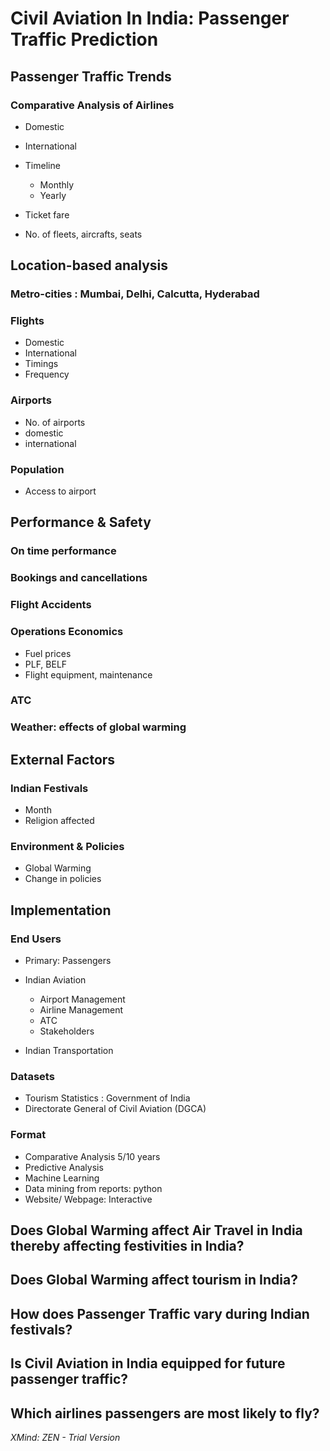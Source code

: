 # Civil Aviation In India: Passenger Traffic Prediction

## Passenger Traffic Trends

###  Comparative Analysis of Airlines

- Domestic
- International
- Timeline

	- Monthly
	- Yearly

- Ticket fare
- No. of fleets, aircrafts, seats

## Location-based analysis

### Metro-cities : Mumbai, Delhi, Calcutta, Hyderabad

### Flights

- Domestic
- International
- Timings
- Frequency

### Airports

- No. of airports
- domestic
- international

### Population

- Access to airport

## Performance & Safety

### On time performance

### Bookings and cancellations

### Flight Accidents

### Operations Economics

- Fuel prices
- PLF, BELF
- Flight equipment, maintenance

### ATC

### Weather: effects of global warming

## External Factors

### Indian Festivals

- Month
- Religion affected

### Environment & Policies

- Global Warming
- Change in policies

## Implementation

### End Users

- Primary: Passengers
- Indian Aviation

	- Airport Management
	- Airline Management
	- ATC
	- Stakeholders

- Indian Transportation

### Datasets

-  Tourism Statistics : Government  of India
- Directorate General of Civil Aviation (DGCA)

### Format

- Comparative Analysis 5/10 years
- Predictive Analysis
- Machine Learning
- Data mining from reports: python
- Website/ Webpage: Interactive

## Does Global Warming affect Air Travel in India thereby affecting festivities in India?

## Does Global Warming affect tourism in India?

## How does Passenger Traffic vary during Indian festivals?

## Is Civil Aviation in India equipped for future passenger traffic?

## Which airlines passengers are most likely to fly?

*XMind: ZEN - Trial Version*